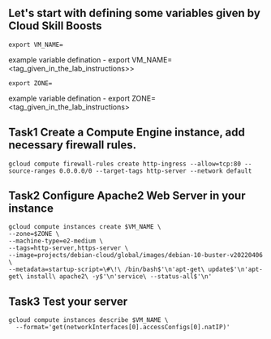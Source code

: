 
## Let's start with defining some variables given by Cloud Skill Boosts

```
export VM_NAME=
```
 example variable defination - export VM_NAME=<tag_given_in_the_lab_instructions>>
```
export ZONE= 
```
example variable defination - export ZONE=<tag_given_in_the_lab_instructions>

## Task1 Create a Compute Engine instance, add necessary firewall rules.
```
gcloud compute firewall-rules create http-ingress --allow=tcp:80 --source-ranges 0.0.0.0/0 --target-tags http-server --network default
```
## Task2 Configure Apache2 Web Server in your instance
```
gcloud compute instances create $VM_NAME \
--zone=$ZONE \
--machine-type=e2-medium \
--tags=http-server,https-server \
--image=projects/debian-cloud/global/images/debian-10-buster-v20220406 \
--metadata=startup-script=\#\!\ /bin/bash$'\n'apt-get\ update$'\n'apt-get\ install\ apache2\ -y$'\n'service\ --status-all$'\n' 
  ```
## Task3 Test your server
```
gcloud compute instances describe $VM_NAME \
  --format='get(networkInterfaces[0].accessConfigs[0].natIP)'
```
